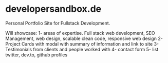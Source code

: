 # developersandbox.de
Personal Portfolio Site for Fullstack Development.

Will showcase:
1- areas of expertise. Full stack web development, SEO Management, web design, scalable clean code, responsive web design
2- Project Cards with modal with summary of information and link to site
3- Testimonials from clients and people worked with
4- contact form
5- list twitter, dev.to, github profiles
